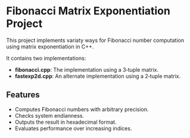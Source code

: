 # Fibonacci Matrix Exponentiation Project

This project implements variaty ways for Fibonacci number computation using matrix exponentiation in C++.

It contains two implementations:
- **fibonacci.cpp**: The implementation using a 3‑tuple matrix.
- **fastexp2d.cpp**: An alternate implementation using a 2‑tuple matrix.

## Features
- Computes Fibonacci numbers with arbitrary precision.
- Checks system endianness.
- Outputs the result in hexadecimal format.
- Evaluates performance over increasing indices.

